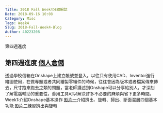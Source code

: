 ```yaml
---
Title: 2018 Fall Week4分組網誌
Date: 2018-09-16 10:08
Category: Misc
Tags: Week4
Slug: 2018-Fall-Week4-Blog
Author: 40223208
---
```


第四週進度


<!-- PELICAN_END_SUMMARY -->

第四週進度
[個人倉儲]
----
透過學校信箱在Onshape上建立帳號並登入，以往只有使用CAD、Inventor進行繪圖使用，在做專題或者共同繪製零組件的時候，往往會因為版本或者檔案傳來傳去，尺寸跑來跑去之類的問題，當老師講述到Onshape可以分享給別人，才深刻了解電腦輔助的重要性，善用工具可以解決許多不必要的麻煩與省下更多時間。
Week1:介紹Onshape基本操作
[影片一]介紹擠出、旋轉、掃出、斷面混層四個基本功能
[影片二]練習擠出與旋轉


[個人倉儲]: https://github.com/40223208/40223208.github.io
[影片一]:https://www.youtube.com/embed/QiKnzRSg3dA
[影片二]:https://www.youtube.com/embed/qtyMxw23C80



